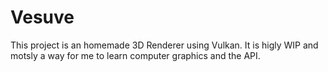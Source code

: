 # Vesuve
This project is an homemade 3D Renderer using Vulkan.
It is higly WIP and motsly a way for me to learn computer graphics and the API.
